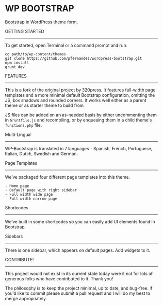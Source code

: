 WP BOOTSTRAP
===================

[Bootstrap](http://getbootstrap.com) in WordPress theme form.


GETTING STARTED
_______________

To get started, open Terminal or a command prompt and run:

	cd path/to/wp-content/themes
	git clone https://github.com/pfernandez/wordpress-bootstrap.git
	npm install
	grunt dev

FEATURES
________

This is a fork of the [original project](https://github.com/320press/wordpress-bootstrap) by 320press. It features full-width page templates and a more minimal default Bootstrap configuration, omitting the JS, box shadows and rounded corners. It works well either as a parent theme or as starter theme to build from.

JS files can be added on an as-needed basis by either uncommenting them in `Gruntfile.js` and recompiling, or by enqueuing them in a child theme's `functions.php` file.

Multi-Lingual
_____________

WP-Bootstrap is translated in 7 languages - Spanish, French, Portuguese, Italian, Dutch, Swedish and German. 

Page Templates
______________

We’ve packaged four different page templates into this theme.

    - Home page
    - Default page with right sidebar
    - Full width wide page
    - Full width narrow page

Shortcodes
__________

We’ve built in some shortcodes so you can easily add UI elements found in Bootstrap.

Sidebars
________

There is one sidebar, which appears on default pages. Add widgets to it.

CONTRIBUTE!
___________

This project would not exist in its current state today were it not for lots of generous folks who have contributed to it. Thank you! 

The philosophy is to keep the project minimal, up to date, and bug-free. If you'd like to commit please submit a pull request and I will do my best to merge appropriately. 
